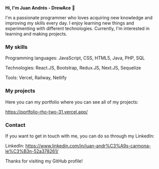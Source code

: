 **Hi, I'm Juan Andrés - DrewAce** 👋

I'm a passionate programmer who loves acquiring new knowledge and improving my skills every day. I enjoy learning new things and experimenting with different technologies. Currently, I'm interested in learning and making projects.

### My skills

Programming languages: JavaScript, CSS, HTML5, Java, PHP, SQL

Technologies: React.JS, Bootstrap, Redux.JS, Next.JS, Sequelize

Tools: Vercel, Railway, Netlify

### My projects

Here you can my portfolio where you can see all of my projects:

https://portfolio-rho-two-31.vercel.app/

### Contact

If you want to get in touch with me, you can do so through my LinkedIn:

LinkedIn: https://www.linkedin.com/in/juan-andr%C3%A9s-carmona-le%C3%B3n-52a378261/

Thanks for visiting my GitHub profile!
